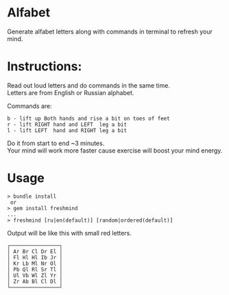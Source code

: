 # Alfabet
Generate alfabet letters along with commands in terminal to refresh your mind.

# Instructions:
Read out loud letters and do commands in the same time.  
Letters are from English or Russian alphabet.
  
Commands are:
```  
b - lift up Both hands and rise a bit on toes of feet  
r - lift RIGHT hand and LEFT  leg a bit  
l - lift LEFT  hand and RIGHT leg a bit  
```
  
Do it from start to end ~3 minutes.  
Your mind will work more faster cause exercise will boost your mind energy.  

# Usage
```
> bundle install
 or 
> gem install freshmind
...
> freshmind [ru|en(default)] [random|ordered(default)]
```

Output will be like this with small red letters.  
```
┌────────────────┐  
│ Ar Br Cl Dr El │  
│ Fl Hl Hl Ib Jr │  
│ Kr Lb Ml Nr Ol │  
│ Pb Ql Rl Sr Tl │  
│ Ul Vb Wl Zl Yr │  
│ Zr Ab Bl Cl Dl │  
└────────────────┘  
```
